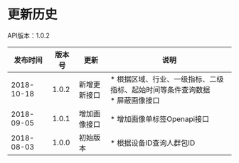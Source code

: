 # 更新历史 #
API版本：1.0.2

|发布时间|版本号|更新|说明|
|---|---|---|---|
|2018-10-18|1.0.2|新增更新接口|* 根据区域、行业、一级指标、二级指标、起始时间等条件查询数据<br>* 屏蔽画像接口|
|2018-09-05|1.0.1|增加画像接口|* 增加画像单标签Openapi接口|
|2018-08-03|1.0.0|初始版本|* 根据设备ID查询人群包ID|
